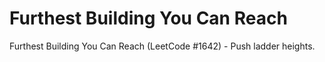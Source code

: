 # Furthest Building You Can Reach

Furthest Building You Can Reach (LeetCode #1642) - Push ladder heights.
